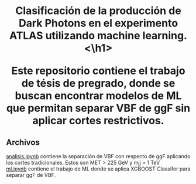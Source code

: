 <h1 align="center"> Clasificación de la producción de Dark Photons en el experimento ATLAS utilizando machine learning.  <\h1>

Este repositorio contiene el trabajo de tésis de pregrado, donde se buscan encontrar modelos de ML que permitan separar VBF de ggF sin aplicar cortes restrictivos.  

## Archivos 
[analisis.ipynb](analisis.py) contiene la separación de VBF con respecto de ggF aplicando los cortes tradicionales. Estos son MET > 225 GeV y mjj > 1 TeV  
[ml.ipynb](ml.ipynb) contiene el trabajo de ML donde se aplica XGBOOST Classifer para separar ggF de VBF.
